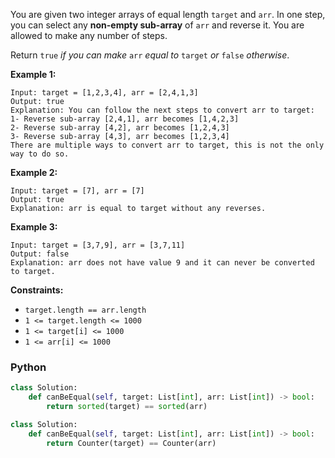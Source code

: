 You are given two integer arrays of equal length  `target`  and  `arr`. In one step, you can select any  **non-empty sub-array**  of  `arr`  and reverse it. You are allowed to make any number of steps.

Return  `true`  _if you can make_ `arr` _equal to_ `target` _or_ `false` _otherwise_.

**Example 1:**
```
Input: target = [1,2,3,4], arr = [2,4,1,3]
Output: true
Explanation: You can follow the next steps to convert arr to target:
1- Reverse sub-array [2,4,1], arr becomes [1,4,2,3]
2- Reverse sub-array [4,2], arr becomes [1,2,4,3]
3- Reverse sub-array [4,3], arr becomes [1,2,3,4]
There are multiple ways to convert arr to target, this is not the only way to do so.
```

**Example 2:**
```
Input: target = [7], arr = [7]
Output: true
Explanation: arr is equal to target without any reverses.
```

**Example 3:**
```
Input: target = [3,7,9], arr = [3,7,11]
Output: false
Explanation: arr does not have value 9 and it can never be converted to target.
```

**Constraints:**

-   `target.length == arr.length`
-   `1 <= target.length <= 1000`
-   `1 <= target[i] <= 1000`
-   `1 <= arr[i] <= 1000`


### Python
```python
class Solution:
    def canBeEqual(self, target: List[int], arr: List[int]) -> bool:
        return sorted(target) == sorted(arr)
```

```py
class Solution:
    def canBeEqual(self, target: List[int], arr: List[int]) -> bool:
        return Counter(target) == Counter(arr)
```